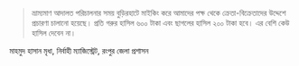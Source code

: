 > ভ্রাম্যমাণ আদালত পরিচালনার সময় বুড়িরহাটে মাইকিং করে আমাদের পক্ষ থেকে ক্রেতা-বিক্রেতাদের উদ্দেশে প্রচারণা চালানো হয়েছে। প্রতি গরুর হাসিল ৬০০ টাকা এবং ছাগলের হাসিল ২০০ টাকা হবে। এর বেশি কেউ হাসিল দেবেন না।

মাহমুদ হাসান মৃধা, নির্বাহী ম্যাজিস্ট্রেট, রংপুর জেলা প্রশাসন
